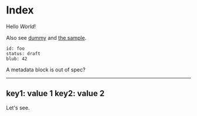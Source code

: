# Index

Hello *World*!

Also see [dummy](dummy.html) and [the sample](markdown_sample.html).

```docdustry-docmeta
id: foo
status: draft
blub: 42
```

A metadata block is out of spec?


---
key1: value 1
key2: value 2
---


Let's see.

